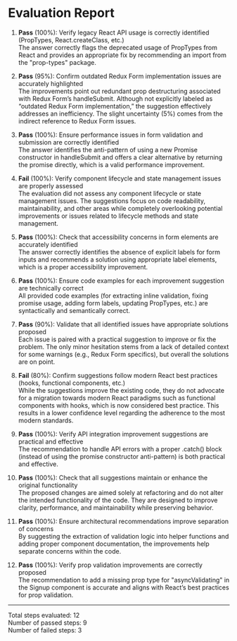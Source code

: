 # Evaluation Report

1. **Pass** (100%): Verify legacy React API usage is correctly identified (PropTypes, React.createClass, etc.)  
   The answer correctly flags the deprecated usage of PropTypes from React and provides an appropriate fix by recommending an import from the "prop-types" package.

2. **Pass** (95%): Confirm outdated Redux Form implementation issues are accurately highlighted  
   The improvements point out redundant prop destructuring associated with Redux Form’s handleSubmit. Although not explicitly labeled as “outdated Redux Form implementation,” the suggestion effectively addresses an inefficiency. The slight uncertainty (5%) comes from the indirect reference to Redux Form issues.

3. **Pass** (100%): Ensure performance issues in form validation and submission are correctly identified  
   The answer identifies the anti-pattern of using a new Promise constructor in handleSubmit and offers a clear alternative by returning the promise directly, which is a valid performance improvement.

4. **Fail** (100%): Verify component lifecycle and state management issues are properly assessed  
   The evaluation did not assess any component lifecycle or state management issues. The suggestions focus on code readability, maintainability, and other areas while completely overlooking potential improvements or issues related to lifecycle methods and state management.

5. **Pass** (100%): Check that accessibility concerns in form elements are accurately identified  
   The answer correctly identifies the absence of explicit labels for form inputs and recommends a solution using appropriate label elements, which is a proper accessibility improvement.

6. **Pass** (100%): Ensure code examples for each improvement suggestion are technically correct  
   All provided code examples (for extracting inline validation, fixing promise usage, adding form labels, updating PropTypes, etc.) are syntactically and semantically correct.

7. **Pass** (90%): Validate that all identified issues have appropriate solutions proposed  
   Each issue is paired with a practical suggestion to improve or fix the problem. The only minor hesitation stems from a lack of detailed context for some warnings (e.g., Redux Form specifics), but overall the solutions are on point.

8. **Fail** (80%): Confirm suggestions follow modern React best practices (hooks, functional components, etc.)  
   While the suggestions improve the existing code, they do not advocate for a migration towards modern React paradigms such as functional components with hooks, which is now considered best practice. This results in a lower confidence level regarding the adherence to the most modern standards.

9. **Pass** (100%): Verify API integration improvement suggestions are practical and effective  
   The recommendation to handle API errors with a proper .catch() block (instead of using the promise constructor anti-pattern) is both practical and effective.

10. **Pass** (100%): Check that all suggestions maintain or enhance the original functionality  
    The proposed changes are aimed solely at refactoring and do not alter the intended functionality of the code. They are designed to improve clarity, performance, and maintainability while preserving behavior.

11. **Pass** (100%): Ensure architectural recommendations improve separation of concerns  
    By suggesting the extraction of validation logic into helper functions and adding proper component documentation, the improvements help separate concerns within the code.

12. **Pass** (100%): Verify prop validation improvements are correctly proposed  
    The recommendation to add a missing prop type for "asyncValidating" in the Signup component is accurate and aligns with React’s best practices for prop validation.

---

Total steps evaluated: 12  
Number of passed steps: 9  
Number of failed steps: 3